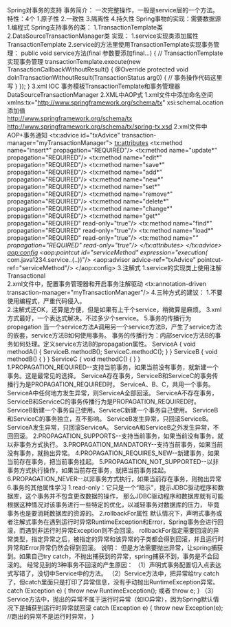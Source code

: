 Spring对事务的支持
    事务简介：
        一次完整操作，一般是service层的一个方法。
    特性：4个
        1.原子性
        2.一致性
        3.隔离性
        4.持久性
    Spring事物的实现：需要数据源
        1.编程式
            Spring支持事务的类：
                1.TransactionTemplate类
                2.DataSourceTransactionManager类
            实现：
                1.service实现类添加属性TransactionTemplate
                2.service的方法里使用TransactionTemplate实现事务管理：
                    public void service方法(final 参数要添加final...) {
                        // TransactionTemplate实现事务管理
                        transactionTemplate.execute(new TransactionCallbackWithoutResult() {
                            @Override
                            protected void doInTransactionWithoutResult(TransactionStatus arg0) {
                                // 事务操作代码这里写
                            }
                        });
                    }
                3.xml IOC 事务模板TransactionTemplate和事务管理器DataSourceTransactionManager
                    <!-- 事务管理器 -->
                    <bean id="transactionManager" class="org.springframework.jdbc.datasource.DataSourceTransactionManager">
                        <property name="dataSource" ref="dataSource"></property>
                    </bean>
                    <!-- 事务管模板 -->
                    <bean id="transactionTemplate" class="org.springframework.transaction.support.TransactionTemplate">
                        <property name="transactionManager" ref="transactionManager"></property>
                    </bean>
        2.XML中AOP式
            1.xml文件中添加命名空间
                xmlns:tx="http://www.springframework.org/schema/tx"
                xsi:schemaLocation添加值  
                    http://www.springframework.org/schema/tx 
                    http://www.springframework.org/schema/tx/spring-tx.xsd
            2.xml文件中AOP+事务通知
                <!-- 事务管理器 -->
                <bean id="myTransactionManager" class="org.springframework.jdbc.datasource.DataSourceTransactionManager">
                    <property name="dataSource" ref="dataSource"></property>
                </bean>
                <!-- 配置事务通知 -->
                <tx:advice id="txAdvice" transaction-manager="myTransactionManager">
                    <tx:attributes>
                        <tx:method name="insert*" propagation="REQUIRED"/>
                        <tx:method name="update*" propagation="REQUIRED"/>
                        <tx:method name="edit*" propagation="REQUIRED"/>
                        <tx:method name="save*" propagation="REQUIRED"/>
                        <tx:method name="add*" propagation="REQUIRED"/>
                        <tx:method name="new*" propagation="REQUIRED"/>
                        <tx:method name="set*" propagation="REQUIRED"/>
                        <tx:method name="remove*" propagation="REQUIRED"/>
                        <tx:method name="delete*" propagation="REQUIRED"/>
                        <tx:method name="change*" propagation="REQUIRED"/>
                        <tx:method name="get*" propagation="REQUIRED" read-only="true"/>
                        <tx:method name="find*" propagation="REQUIRED" read-only="true"/>
                        <tx:method name="load*" propagation="REQUIRED" read-only="true"/>
                        <tx:method name="*" propagation="REQUIRED" read-only="true"/>
                    </tx:attributes>
                </tx:advice>
                <!-- 配置事务切面 -->
                <aop:config>
                    <!-- 配置切点 -->
                    <aop:pointcut id="serviceMethod" expression="execution(* com.java1234.service.*.*(..))"/>
                    <!-- 配置事务通知 -->
                    <aop:advisor advice-ref="txAdvice" pointcut-ref="serviceMethod"/>
                </aop:config>
        3.注解式
            1.service的实现类上使用注解Transactional    
            2.xml文件中，配置事务管理器和开启事务注解驱动
                <!-- 事务管理器 -->
                <bean id="myTransactionManager" class="org.springframework.jdbc.datasource.DataSourceTransactionManager">
                    <property name="dataSource" ref="dataSource"></property>
                </bean>
                <!-- 启动事务管理注解 -->
                <tx:annotation-driven transaction-manager="myTransactionManager"/>
        4.三种方式的建议：
            1.不要使用编程式，严重代码侵入。    
            2.注解式还OK，还算是方便，但是如果有上千个service，稍微算是麻烦。
            3.xml方式最好，一个表达式解决。不过多少个service。
        5.事务的传播行为propagation
            当一个service方法A调用另一个service方法B，产生了service方法的嵌套，service方法B如何使用事务。
            事务的传播行为：内部service方法B的事务如何处理。定义service方法B的propagation属性。
            ServiceA {
                 void methodA() {
                     ServiceB.methodB();
                     ServiceC.methodC();
                 }
            }
            ServiceB {
                 void methodB() {
                 }
            }
            ServiceC {
                 void methodC() {
                 }
            }
            1.PROPAGATION_REQUIRED--支持当前事务，如果当前没有事务，就新建一个事务。这是最常见的选择。
                ServiceA存在事务，ServiceB和ServiceC的事务传播行为是PROPAGATION_REQUIRED时。
                    ServiceA、B、C，共用一个事务。ServiceA中任何地方发生异常，则ServiceA全部回滚。
                ServiceA不存在事务，ServiceB和ServiceC的事务传播行为是PROPAGATION_REQUIRED时。
                    ServiceB新建一个事务自己使用。ServiceC新建一个事务自己使用。
                    ServiceB和ServiceC的事务独立，互不影响。
                    ServiceB发生异常，只回滚ServiceB。
                    ServiceA发生异常，只回滚ServiceA。
                    ServiceA和ServiceB之外发生异常，不回回滚。
            2.PROPAGATION_SUPPORTS--支持当前事务，如果当前没有事务，就以非事务方式执行。
            3.PROPAGATION_MANDATORY--支持当前事务，如果当前没有事务，就抛出异常。
            4.PROPAGATION_REQUIRES_NEW--新建事务，如果当前存在事务，把当前事务挂起。
            5.PROPAGATION_NOT_SUPPORTED--以非事务方式执行操作，如果当前存在事务，就把当前事务挂起。
            6.PROPAGATION_NEVER--以非事务方式执行，如果当前存在事务，则抛出异常
        6.事务的其他属性学习
            1.read-only：它只是一个“暗示”，提示JDBC驱动程序和数据库，这个事务并不包含更改数据的操作，
                那么JDBC驱动程序和数据库就有可能根据这种情况对该事务进行一些特定的优化，以减轻事务对数据库的压力，
                毕竟事务也是要消耗数据库的资源的。 
            2.rollbackFor属性
                默认情况下，声明式事务或者注解式事务在遇到运行时异常RuntimeException和Error，Spring事务会进行回滚，而遇到非运行时异常Exception则不会回滚。
                rollbackFor指定需要回滚的异常类型，指定异常之后，被指定的异常和该异常的子类都会得到回滚，并且运行时异常和Error异常仍然会得到回滚。
                说明：
                    但是方法需要抛出异常，让spring捕获到。如果自己try catch，不抛出捕获到的异常，spring捕获不到，事务是不会回滚的。
                经常见到的3种事务不回滚的产生原因：
                    （1）声明式事务配置切入点表达式写错了，没切中Service中的方法。
                    （2）Service方法中，把异常给try catch了，但catch里面只是打印了异常信息，没有手动抛出RuntimeException异常。
                            catch (Exception e) {
                                throw new RuntimeException();
                                或者 throw e;
                            }
                    （3）Service方法中，抛出的异常不属于运行时异常（如IO异常），因为Spring默认情况下是捕获到运行时异常就回滚
                            catch (Exception e) {
                                throw new Exception(e);  //跑出的异常不是运行时异常，
                            }